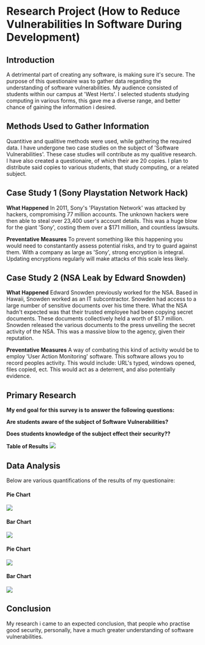 # Research Project (How to Reduce Vulnerabilities In Software During Development)

## Introduction
A detrimental part of creating any software, is making sure it's secure. The purpose of this questionaire was to gather data regarding the understanding of software vulnerabilities. My audience consisted of students within our campus at 'West Herts'. I selected students studying computing in various forms, this gave me a diverse range, and better chance of gaining the information i desired.

## Methods Used to Gather Information
Quantitive and qualitive methods were used, while gathering the required data. I have undergone two case studies on the subject of 'Software Vulnerabilities'. These case studies will contribute as my qualitive research. I have also created a questionaire, of which their are 20 copies. I plan to distribute said copies to various students, that study computing, or a related subject.

## Case Study 1 (Sony Playstation Network Hack)
**What Happened**
In 2011, Sony's 'Playstation Network' was attacked by hackers, compromising 77 million accounts. The unknown hackers were then able to steal over 23,400 user's account details. This was a huge blow for the giant 'Sony', costing them over a $171 million, and countless lawsuits.

**Preventative Measures**
To prevent something like this happening you would need to constantantly assess potential risks, and try to guard against them. With a company as large as 'Sony', strong encryption is integral. Updating encryptions regularly will make attacks of this scale less likely. 


## Case Study 2 (NSA Leak by Edward Snowden)
**What Happened**
Edward Snowden previously worked for the NSA. Based in Hawaii, Snowden worked as an IT subcontractor. Snowden had access to a large number of sensitive documents over his time there. What the NSA hadn't expected was that their trusted employee had been copying secret documents. These documents collectively held a worth of $1.7 million. Snowden released the various documents to the press unveiling the secret activity of the NSA. This was a massive blow to the agency, given their reputation. 

**Preventative Measures**
A way of combating this kind of activity would be to employ 'User Action Monitoring' software. This software allows you to record peoples activity. This would include: URL's typed, windows opened, files copied, ect. This would act as a deterrent, and also potentially evidence.

## Primary Research
**My end goal for this survey is to answer the following questions:**



**Are students aware of the subject of Software Vulnerabilities?**



**Does students knowledge of the subject effect their security??**




**Table of Results**
![](https://i.imgur.com/3DPW3D7.png)

## Data Analysis
Below are various quantifications of the results of my questionaire:



#### Pie Chart


![](https://i.imgur.com/YSGaM7x.png)




#### Bar Chart


![](https://i.imgur.com/LfdkOJ8.png)




#### Pie Chart


![](https://i.imgur.com/GWhJWsd.png)




#### Bar Chart


![](https://i.imgur.com/BiEcTNL.png)




## Conclusion
My research i came to an expected conclusion, that people who practise good security, personally, have a much greater understanding of software vulnerabilities.



